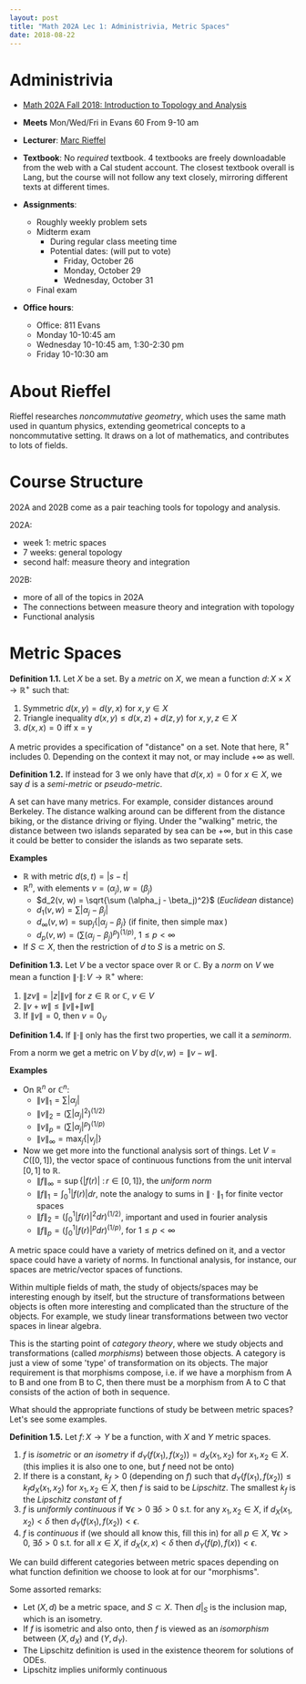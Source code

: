 ```yaml
---
layout: post
title: "Math 202A Lec 1: Administrivia, Metric Spaces"
date: 2018-08-22
---
```


# Administrivia

- [Math 202A Fall 2018: Introduction to Topology and Analysis](https://math.berkeley.edu/~rieffel/202AannF18.html)
- __Meets__ Mon/Wed/Fri in Evans 60 From 9-10 am
- __Lecturer__: [Marc Rieffel](https://math.berkeley.edu/~rieffel)
- __Textbook__: No _required_ textbook. 4 textbooks are freely downloadable from the web with a Cal student account.
The closest textbook overall is Lang, but the course will not follow any text closely, mirroring different texts at different times.
- __Assignments__:
  - Roughly weekly problem sets
  - Midterm exam
    - During regular class meeting time
    - Potential dates: (will put to vote)
      - Friday, October 26
      - Monday, October 29
      - Wednesday, October 31
  - Final exam

- __Office hours__:
  - Office: 811 Evans
  - Monday 10-10:45 am
  - Wednesday 10-10:45 am, 1:30-2:30 pm
  - Friday 10-10:30 am

# About Rieffel

Rieffel researches _noncommutative geometry_, which uses the same math used in quantum physics, extending geometrical concepts to a noncommutative setting. It draws on a lot of mathematics, and contributes to lots of fields.

# Course Structure

202A and 202B come as a pair teaching tools for topology and analysis.

202A:

- week 1: metric spaces
- 7 weeks: general topology
- second half: measure theory and integration

202B:

- more of all of the topics in 202A
- The connections between measure theory and integration with topology
- Functional analysis

# Metric Spaces

__Definition 1.1.__ Let $X$ be a set. By a _metric_ on $X$, we mean a function $d \colon X \times X \to \mathbb{R}^+$ such that:

1. Symmetric $d(x, y) = d(y, x)$ for $x, y \in X$
2. Triangle inequality $d(x, y) \leq d(x, z) + d(z, y)$ for $x, y, z \in X$
3. $d(x, x) = 0$ iff x = y

A metric provides a specification of "distance" on a set. Note that here, $\mathbb{R}^+$ includes 0. Depending on the context it may not, or may include $+\infty$ as well.

__Definition 1.2.__ If instead for 3 we only have that $d(x, x) = 0$ for $x \in X$, we say $d$ is a _semi-metric_ or
_pseudo-metric_.

A set can have many metrics.
For example, consider distances around Berkeley. The distance walking around can be different from the distance biking, or the distance driving or flying.
Under the "walking" metric, the distance between two islands separated by sea can be $+\infty$, but in this case it could be better to consider the islands as two separate sets.

__Examples__

- $\mathbb{R}$ with metric $d(s, t) = |s - t|$
- $\mathbb{R}^n$, with elements $v = (\alpha_j), w = (\beta_j)$
  - $d_2(v, w) = \sqrt{\sum (\alpha_j - \beta_j)^2}$ (_Euclidean_ distance)
  - $d_1(v, w) = \sum | \alpha_j - \beta_j |$
  - $d_\infty(v, w) = \sup_j \{ | \alpha_j - \beta_j \}$ (if finite, then simple $\max$)
  - $d_p(v, w) = {\left(\sum (\alpha_j - \beta_j)^p\right)}^{(1/p)}$, $1 \leq p < \infty$
- If $S \subset X$, then the restriction of $d$ to $S$ is a metric on $S$.

__Definition 1.3.__ Let $V$ be a vector space over $\mathbb{R}$ or $\mathbb{C}$.
By a _norm_ on $V$ we mean a function $\| \cdot \| \colon V \to \mathbb{R}^+$ where:

1. $\| z v \| = |z| \| v \|$ for $z \in \mathbb{R}$ or $\mathbb{C}$, $v \in V$
2. $\| v + w \| \leq \|v \| + \| w \|$
3. If $\| v \| = 0$, then $v = 0_V$

__Definition 1.4.__ If $\| \cdot \|$ only has the first two properties, we call it a _seminorm_.

From a norm we get a metric on $V$ by $d(v, w) = \| v - w \|$.

__Examples__

- On $\mathbb{R}^n$ or $\mathbb{C}^n$:
  - $\| v \|_1 = \sum | \alpha_j |$
  - $\| v \|_2 = {\left(\sum |\alpha_j|^2 \right)}^{(1/2)}$ 
  - $\| v \|_p = {\left(\sum |\alpha_j|^p \right)}^{(1/p)}$ 
  - $\| v \|_\infty = \max_j \{  | v_j| \}$
- Now we get more into the functional analysis sort of things. Let $V = C([0, 1])$, the vector space of continuous functions from the unit interval $[0, 1]$ to $\mathbb{R}$.
  - $\| f \|_\infty = \sup \{ | f(r) | \ \colon r \in [0, 1] \}$, the _uniform norm_
  - $\| f \|_1 = \int_0^1 | f(r) | dr$, note the analogy to sums in $\| \cdot \|_1$ for finite vector spaces
  - $\| f \|_2 = \left(\int_0^1 | f(r) |^2 dr\right)^{(1/2)}$, important and used in fourier analysis
  - $\| f \|_p = \left(\int_0^1 | f(r) |^p dr\right)^{(1/p)}$, for $1 \leq p < \infty$

A metric space could have a variety of metrics defined on it, and a vector space could have a variety of norms.
In functional analysis, for instance, our spaces are metric/vector spaces of functions.

Within multiple fields of math, the study of objects/spaces may be interesting enough by itself, but the structure of transformations between objects is often more interesting and complicated than the structure of the objects.
For example, we study linear transformations between two vector spaces in linear algebra.

This is the starting point of _category theory_, where we study objects and transformations (called _morphisms_) between those objects. A category is just a view of some 'type' of transformation on its objects. The major requirement is that morphisms compose, i.e. if we have a morphism from A to B and one from B to C, then there must be a morphism from A to C that consists of the action of both in sequence.

What should the appropriate functions of study be between metric spaces? Let's see some examples.

__Definition 1.5.__ Let $f \colon X \to Y$ be a function, with $X$ and $Y$ metric spaces.

1. $f$ is _isometric_ or _an isometry_ if $d_Y(f(x_1), f(x_2)) = d_X(x_1, x_2)$ for $x_1, x_2 \in X$. (this implies it is also one to one, but $f$ need not be onto)
2. If there is a constant, $k_f > 0$ (depending on $f$) such that $d_Y(f(x_1), f(x_2)) \leq k_f d_X(x_1, x_2)$ for $x_1, x_2 \in X$, then $f$ is said to be _Lipschitz_. The smallest $k_f$ is the _Lipschitz constant_ of $f$
3. $f$ is _uniformly continuous_ if $\forall \epsilon > 0$ $\exists \delta > 0$ s.t. for any $x_1, x_2 \in X$, if $d_X(x_1, x_2) < \delta$ then $d_Y(f(x_1), f(x_2)) < \epsilon$.
4. $f$ is _continuous_ if (we should all know this, fill this in) for all $p \in X$, $\forall \epsilon > 0$, $\exists \delta > 0$ s.t. for all $x \in X$, if $d_X(x, x) < \delta$ then $d_Y(f(p), f(x)) < \epsilon$.

We can build different categories between metric spaces depending on what function definition we choose to look at for our "morphisms".

Some assorted remarks:

- Let $(X, d)$ be a metric space, and $S \subset X$. Then $d |_S$ is the inclusion map, which is an isometry.
- If $f$ is isometric and also onto, then $f$ is viewed as an _isomorphism_ between $(X, d_X)$ and $(Y, d_Y)$.
- The Lipschitz definition is used in the existence theorem for solutions of ODEs.
- Lipschitz implies uniformly continuous